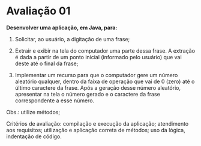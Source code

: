 # Avaliação 01

**Desenvolver uma aplicação, em Java, para:**

1) Solicitar, ao usuário, a digitação de uma frase;

2) Extrair e exibir na tela do computador uma parte dessa frase. A extração é dada a partir de um ponto inicial (informado pelo usuário) que vai deste até o final da frase;

3) Implementar um recurso para que o computador gere um número aleatório qualquer, dentro da faixa de operação que vai de 0 (zero) até o último caractere da frase. Após a geração desse número aleatório, apresentar na tela o número gerado e o caractere da frase correspondente a esse número.

Obs.: utilize métodos;

Critérios de avaliação: compilação e execução da aplicação; atendimento aos requisitos; utilização e aplicação correta de métodos; uso da lógica, indentação de código.
